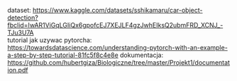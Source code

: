 dataset: https://www.kaggle.com/datasets/sshikamaru/car-object-detection?fbclid=IwAR1ViGqLGIiQx6gpofcEJ7XEJLF4gzJwhEIksQ2ubmFRD_XCNJ_-TJu3U7A   
tutorial jak uzywac pytorcha: https://towardsdatascience.com/understanding-pytorch-with-an-example-a-step-by-step-tutorial-81fc5f8c4e8e
dokumentacja: https://github.com/hubertgiza/Biologiczne/tree/master/Projekt1/documentation.pdf
